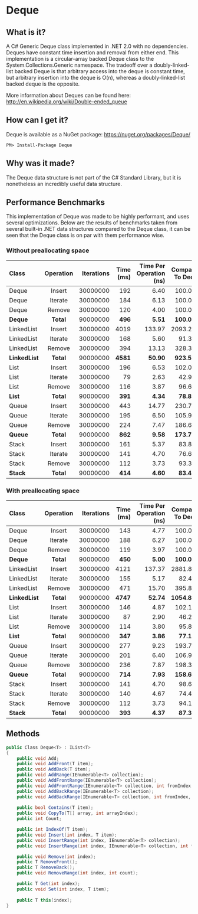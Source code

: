 Deque
=====

What is it?
-----------

A C# Generic Deque class implemented in .NET 2.0 with no dependencies. Deques have constant time insertion and removal from either end. This implementation is a circular-array backed Deque class to the System.Collections.Generic namespace. The tradeoff over a doubly-linked-list backed Deque is that arbitrary access into the deque is constant time, but arbitrary insertion into the deque is O(n), whereas a doubly-linked-list backed deque is the opposite.

More information about Deques can be found here: http://en.wikipedia.org/wiki/Double-ended_queue

How can I get it?
-----------------

Deque is available as a NuGet package: https://nuget.org/packages/Deque/

```
PM> Install-Package Deque
```

Why was it made?
----------------

The Deque data structure is not part of the C# Standard Library, but it is nonetheless an incredibly useful data structure.

Performance Benchmarks
----------------------

This implementation of Deque was made to be highly performant, and uses several optimizations. Below are the results of benchmarks taken from several built-in .NET data structures compared to the Deque class, it can be seen that the Deque class is on par with them performance wise.

### Without preallocating space ###

|      Class     | Operation | Iterations | Time (ms) | Time Per Operation (ns) | Compared To Deque |
|:-------------- |:---------:| ----------:| ---------:| -----------------------:| -----------------:|
|   Deque        |  Insert   |   30000000 |	     192  |                   6.40  |          100.00%  |
|   Deque        |  Iterate  |   30000000 |	     184  |                   6.13  |          100.00%  |
|   Deque        |  Remove   |   30000000 |	     120  |                   4.00  |          100.00%  |
| **Deque**      | **Total** |   90000000 |	   **496**|                 **5.51**|        **100.00%**|
|   LinkedList   |  Insert   |   30000000 |	    4019  |                 133.97  |         2093.23%  |
|   LinkedList   |  Iterate  |   30000000 |	     168  |            	      5.60  |           91.30%  |
|   LinkedList   |  Remove   |   30000000 |	     394  |           	     13.13  |          328.33%  |
| **LinkedList** | **Total** |   90000000 |   **4581**|           	   **50.90**|        **923.59%**|
|   List         |  Insert   |   30000000 |      196  |           	      6.53  |          102.08%  |
|   List         |  Iterate  |   30000000 |	      79  |           	      2.63  |           42.93%  |
|   List         |  Remove   |   30000000 |	     116  |           	      3.87  |           96.67%  |
| **List**       | **Total** |   90000000 |	   **391**|           	    **4.34**|         **78.83%**|
|   Queue        |  Insert   |   30000000 |	     443  |           	     14.77  |          230.73%  |
|   Queue        |  Iterate  |   30000000 |      195  |           	      6.50  |          105.98%  |
|   Queue        |  Remove   |   30000000 |      224  |           	      7.47  |          186.67%  |
| **Queue**      | **Total** |   90000000 |    **862**|           	    **9.58**|        **173.79%**|
|   Stack        |  Insert   |   30000000 |      161  |           	      5.37  |           83.85%  |
|   Stack        |  Iterate  |   30000000 |      141  |           	      4.70  |           76.63%  |
|   Stack        |  Remove   |   30000000 |      112  |           	      3.73  |           93.33%  |
| **Stack**      | **Total** |   90000000 |    **414**|           	    **4.60**|         **83.47%**|

### With preallocating space ###

|      Class     | Operation | Iterations | Time (ms) | Time Per Operation (ns) | Compared To Deque |
|:-------------- |:---------:| ----------:| ---------:| -----------------------:| -----------------:|
|   Deque        |  Insert   |   30000000 |	     143  |                   4.77  |          100.00%  |
|   Deque        |  Iterate  |   30000000 |	     188  |                   6.27  |          100.00%  |
|   Deque        |  Remove   |   30000000 |	     119  |                   3.97  |          100.00%  |
| **Deque**      | **Total** |   90000000 |	   **450**|                 **5.00**|        **100.00%**|
|   LinkedList   |  Insert   |   30000000 |	    4121  |                 137.37  |         2881.82%  |
|   LinkedList   |  Iterate  |   30000000 |	     155  |            	      5.17  |           82.45%  |
|   LinkedList   |  Remove   |   30000000 |	     471  |           	     15.70  |          395.80%  |
| **LinkedList** | **Total** |   90000000 |   **4747**|           	   **52.74**|       **1054.89%**|
|   List         |  Insert   |   30000000 |      146  |           	      4.87  |          102.10%  |
|   List         |  Iterate  |   30000000 |	      87  |           	      2.90  |           46.26%  |
|   List         |  Remove   |   30000000 |	     114  |           	      3.80  |           95.80%  |
| **List**       | **Total** |   90000000 |	   **347**|           	    **3.86**|         **77.11%**|
|   Queue        |  Insert   |   30000000 |	     277  |           	      9.23  |          193.71%  |
|   Queue        |  Iterate  |   30000000 |      201  |           	      6.40  |          106.91%  |
|   Queue        |  Remove   |   30000000 |      236  |           	      7.87  |          198.32%  |
| **Queue**      | **Total** |   90000000 |    **714**|           	    **7.93**|        **158.67%**|
|   Stack        |  Insert   |   30000000 |      141  |           	      4.70  |           98.60%  |
|   Stack        |  Iterate  |   30000000 |      140  |           	      4.67  |           74.47%  |
|   Stack        |  Remove   |   30000000 |      112  |           	      3.73  |           94.12%  |
| **Stack**      | **Total** |   90000000 |    **393**|           	    **4.37**|         **87.33%**|


Methods
-------

```csharp
public Class Deque<T> : IList<T>
{
    public void Add;
    public void AddFront(T item);
    public void AddBack(T item);
    public void AddRange(IEnumerable<T> collection);
    public void AddFrontRange(IEnumerable<T> collection);
    public void AddFrontRange(IEnumerable<T> collection, int fromIndex, int count);
    public void AddBackRange(IEnumerable<T> collection);
    public void AddBackRange(IEnumerable<T> collection, int fromIndex, int count);
    
    public bool Contains(T item);
    public void CopyTo(T[] array, int arrayIndex);
    public int Count;

    public int IndexOf(T item);
    public void Insert(int index, T item);
    public void InsertRange(int index, IEnumerable<T> collection);
    public void InsertRange(int index, IEnumerable<T> collection, int fromIndex, int count);

    public void Remove(int index);
    public T RemoveFront();
    public T RemoveBack();
    public void RemoveRange(int index, int count);

    public T Get(int index);
    public void Set(int index, T item);
    
    public T this[index];
}
```
